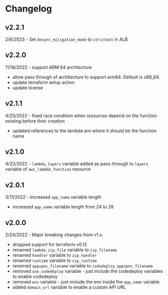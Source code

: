 # Changelog

## v2.2.1
2/6/2023 - Set `desync_mitigation_mode` to `strictest` in ALB

## v2.2.0
11/18/2022 - support ARM 64 architecture
- allow pass through of architecture to support arm64. Default is x86_64.
- update terraform setup action
- update license

## v2.1.1
4/25/2022 - fixed race condition when resources depend on the function existing before their creation
- updated references to the lambda arn where it should be the function name

## v2.1.0
4/22/2022 - `lambda_layers` variable added as pass-through to `layers` variable of `aws_lambda_function` resource

## v2.0.1
3/11/2022 - increased `app_name` variable length
- increased `app_name` variable length from 24 to 28

## v2.0.0
2/24/2022 - Major breaking changes from v1.x:
- dropped support for terraform v0.12
- renamed `lambda_zip_file` variable to `zip_filename`
- renamed `handler` variable to `zip_handler`
- renamed `runtime` variable to `zip_runtime`
- renamed `appspec_filename` variable to `codedeploy_appspec_filename`
- removed `use_codedeploy` variable - just include the codedeploy variables to enable codedeploy
- removed `env` variable - just include the env inside the `app_name` variable 
- added `domain_url` variable to enable a custom API URL
